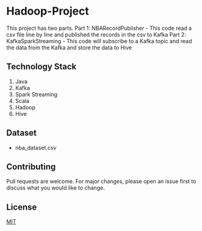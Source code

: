 # Hadoop-Project

This project has two parts.
Part 1: NBARecordPublisher - This code read a csv file line by line and published the records in the csv to Kafka
Part 2: KafkaSparkStreaming - This code will subscribe to a Kafka topic and read the data from the Kafka and store the data to Hive

## Technology Stack
1. Java
2. Kafka
3. Spark Streaming
4. Scala
5. Hadoop
6. Hive

## Dataset
- nba_dataset.csv


## Contributing
Pull requests are welcome. For major changes, please open an issue first to discuss what you would like to change.

## License
[MIT](https://choosealicense.com/licenses/mit/)
